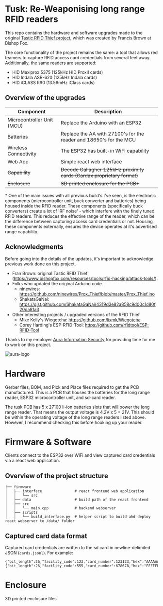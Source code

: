 # Tusk: Re-Weaponising long range RFID readers

This repo contains the hardware and software upgrades made to the original [Tastic RFID Thief project](https://bishopfox.com/resources/rfid-hacking-intro-to-tastic-rfid-thief), which was created by Francis Brown at Bishop Fox.

The core functionality of the project remains the same: a tool that allows red teamers to capture RFID access card credentials from several feet away. Additionally, the same readers are supported:

- HID Maxiprox 5375 (125kHz HID ProxII cards)
- HID Indala ASR-620 (125kHz Indala cards)
- HID iCLASS R90 (13.56mHz iClass cards)

## Overview of the upgrades

| Component                  | Description                                                             |
| -------------------------- | ----------------------------------------------------------------------- |
| Microcontroller Unit (MCU) | Replace the Arduino with an ESP32                                       |
| Batteries                  | Replace the AA with 27100's for the reader and 18650's for the MCU      |
| Wireless Connectivity      | The ESP32 has built-in WiFI capability                                  |
| Web App                    | Simple react web interface                                              |
| ~~Capability~~             | ~~Decode Gallagher 125kHz proximity cards (Cardax proprietary format)~~ |
| ~~Enclosure~~              | ~~3D printed enclosure for the PCB\*~~                                  |

\* One of the main issues with all previous build's I've seen, is the electronic components (microcontroller unit, buck converter and batteries) being housed inside the RFID reader. These components (specifically buck converters) create a lot of 'RF noise' - which interfere with the finely tuned RFID readers. This reduces the effective range of the reader, which can be the difference between capturing access card credentials or not. Housing these components externally, ensures the device operates at it's advertised range capability.

## Acknowledgments

Before going into the details of the updates, it's important to acknowledge previous work done on this project.

- Fran Brown: original Tastic RFID Thief (https://www.bishopfox.com/resources/tools/rfid-hacking/attack-tools/).
- Folks who updated the original Arduino code
  - ninewires: https://github.com/ninewires/Prox_Thief/blob/master/Prox_Thief.ino
  - ShakataGaNai: https://gist.github.com/ShakataGaNai/4319d3e82a858c9d00c1d80f20da81a3
- Other interesting projects / upgraded versions of the RFID Thief
  - Mike Kelly's Wiegotcha: https://github.com/lixmk/Wiegotcha
  - Corey Harding's ESP-RFID-Tool: https://github.com/rfidtool/ESP-RFID-Tool

Thanks to my employer [Aura Information Security](https://www.aurainfosec.com/) for providing time for me to work on this project.

![aura-logo](https://user-images.githubusercontent.com/27876907/188373880-8157648c-eb94-4054-81c8-7c61692b0367.png)

# Hardware

Gerber files, BOM, and Pick and Place files required to get the PCB manufactured. This is a PCB that houses the batteries for the long range reader, ESP32 microcontroller unit, and sd-card reader.

The tusk PCB has 5 x 27100 li-ion batteries slots that will power the long range reader. That means the output voltage is 4.2V x 5 = 21V. This should be within the operating voltage of the long range readers listed above. However, I recommend checking this before hooking up your reader.

# Firmware & Software

Clients connect to the ESP32 over WiFi and view captured card credentials via a react web application.

## Overview of the project structure

```
├── firmware
│   ├── interface               # react frontend web application
│   │   └── src
│   ├── data                    # build path of the react frontend
│   ├── src
│   │   └── main.cpp            # backend webserver
│   ├── scripts
│   │   └── build_interface.py  # helper script to build ahd deploy react webserver to /data/ folder
```

## Captured card data format

Captured card credentials are written to the sd card in newline-delimited JSON (`cards.jsonl`). For example:

```
{"bit_length":26,"facility_code":123,"card_number":123123,"hex":"AAAAAAA","raw":"0010101010010011000101010"}
{"bit_length":26,"facility_code":555,"card_number":678678,"hex":"FFFFFFF","raw":"0000000000000000000000000"}
```

# Enclosure

3D printed enclosure files
